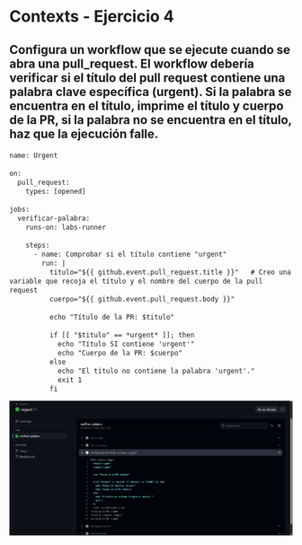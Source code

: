 # Contexts - Ejercicio 4

## Configura un workflow que se ejecute cuando se abra una pull_request. El workflow debería verificar si el título del pull request contiene una palabra clave específica (urgent). Si la palabra se encuentra en el título, imprime el título y cuerpo de la PR, si la palabra no se encuentra en el título, haz que la ejecución falle.


```
name: Urgent

on:
  pull_request:
    types: [opened]

jobs:
  verificar-palabra:
    runs-on: labs-runner

    steps:
      - name: Comprobar si el título contiene "urgent"
        run: |
          titulo="${{ github.event.pull_request.title }}"   # Creo una variable que recoja el título y el nombre del cuerpo de la pull request
          cuerpo="${{ github.event.pull_request.body }}"

          echo "Título de la PR: $titulo"

          if [[ "$titulo" == *urgent* ]]; then
            echo "Título SI contiene 'urgent'"
            echo "Cuerpo de la PR: $cuerpo"
          else
            echo "El título no contiene la palabra 'urgent'."
            exit 1
          fi

```

![alt text](../../auxiliar/context4.png)